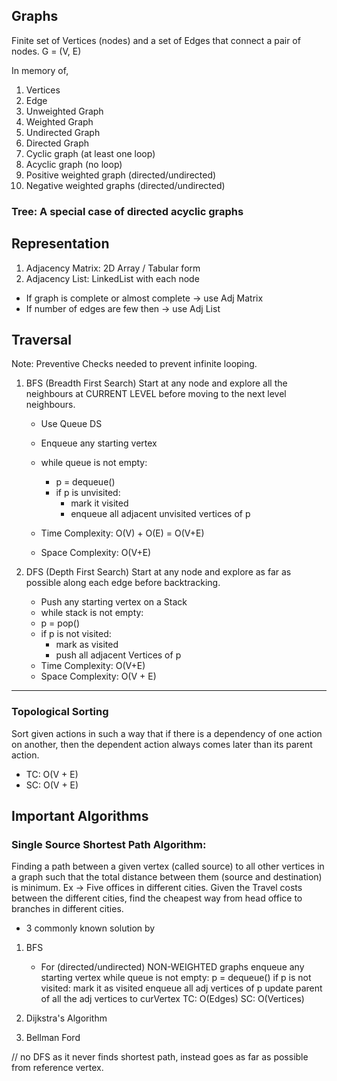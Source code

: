 ## Graphs

Finite set of Vertices (nodes) and a set of Edges that
connect a pair of nodes.
G = (V, E)

In memory of,
1. Vertices
2. Edge
3. Unweighted Graph
4. Weighted Graph
5. Undirected Graph
6. Directed Graph
7. Cyclic graph (at least one loop)
8. Acyclic graph (no loop)
9. Positive weighted graph (directed/undirected)
10. Negative weighted graphs (directed/undirected)

### Tree: A special case of directed acyclic graphs


## Representation

1. Adjacency Matrix: 2D Array / Tabular form
2. Adjacency List: LinkedList with each node

* If graph is complete or almost complete -> use Adj Matrix 
* If number of edges are few then -> use Adj List
  
## Traversal
Note: Preventive Checks needed to prevent infinite looping.

1. BFS (Breadth First Search)
   Start at any node and explore all the neighbours at CURRENT LEVEL
   before moving to the next level neighbours.
   * Use Queue DS
   * Enqueue any starting vertex
   * while queue is not empty:
      * p = dequeue()
      * if p is unvisited:
         * mark it visited
         * enqueue all adjacent unvisited vertices of p
    
    * Time Complexity: O(V) + O(E) = O(V+E)
    * Space Complexity: O(V+E)
    
2. DFS (Depth First Search)
   Start at any node and explore as far as possible
   along each edge before backtracking.
   * Push any starting vertex on a Stack
   * while stack is not empty:
    * p = pop()
    * if p is not visited:
        * mark as visited
        * push all adjacent Vertices of p
   * Time Complexity: O(V+E)
   * Space Complexity: O(V + E)
   
------
### Topological Sorting
Sort given actions in such a way that if there is a
dependency of one action on another, then the dependent
action always comes later than its parent action.
* TC: O(V + E)
* SC: O(V + E)

## Important Algorithms

### Single Source Shortest Path Algorithm: 
Finding a path between a given vertex (called source) to all other
vertices in a graph such that the total distance between them (source and destination)
is minimum.
Ex -> Five offices in different cities. Given the Travel costs between the different cities, 
find the cheapest way from head office to branches in different
cities.

* 3 commonly known solution by
1. BFS
   * For (directed/undirected) NON-WEIGHTED graphs
   enqueue any starting vertex
   while queue is not empty:
      p = dequeue()
      if p is not visited:
         mark it as visited
         enqueue all adj vertices of p 
         update parent of all the adj vertices to curVertex
     TC: O(Edges)
     SC: O(Vertices)
     
2. Dijkstra's Algorithm
3. Bellman Ford

// no DFS as it never finds shortest path, instead goes as far as 
possible from reference vertex.




















